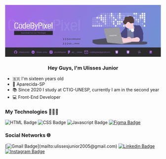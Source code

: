 ![Header](./Header_CodeByPixel.png)

<div align="center"> 
<h3>Hey Guys, I'm Ulisses Junior</h3>
</div>

- 🇧🇷 I'm sixteen years old
- 📍 Aparecida-SP
- 📚 Since 2020 I study at CTIG-UNESP, currently I am in the second year
- 💻 Front-End Developer

### My Technologies 👨🏻‍💻
![HTML Badge](https://img.shields.io/badge/-HTML5-F16524?style=flat-square&logo=HTML5&logoColor=white)
![CSS Badge](https://img.shields.io/badge/-CSS3-039BE6?style=flat-square&logo=CSS3&logoColor=white)
![Javascript Badge](https://img.shields.io/badge/-Javascript-F7E018?style=flat-square&logo=JavaScript&logoColor=black)
[![Figma Badge](https://img.shields.io/badge/-Figma-9147FF?style=flat-square&logo=Figma&logoColor=white&link=https://figma.com/@jr__ulisses)](https://figma.com/@jr__ulisses)

### Social Networks 🌐

[![Gmail Badge](https://img.shields.io/badge/-Gmail-rgb(244,67,54)?style=flat-square&logo=Gmail&logoColor=white&link=mailto:ulissesjunior2005@gmail.com)](mailto:ulissesjunior2005@gmail.com)
[![Linkedin Badge](https://img.shields.io/badge/-Linkedin-1F4590?style=flat-square&logo=Linkedin&logoColor=white&link=https://www.linkedin.com/in/ulisses-junior/)](https://www.linkedin.com/in/ulisses-junior/)
[![Instagram Badge](https://img.shields.io/badge/-Instagram-slateblue?style=flat-square&logo=Instagram&logoColor=white&link=https://www.instagram.com/jr__ulisses/)](https://www.instagram.com/jr__ulisses/)

